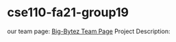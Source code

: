 [comment]: <> (ReadMe Instructions: You should also create a README.md file in the root of your repository with a short description of the project. This will serve as the landing page for your project and should be updated as you add code, tests, documentation and other important artifacts.)
# cse110-fa21-group19

our team page: [Big-Bytez Team Page](https://github.com/Big-Bytez/cse110-fa21-group19/blob/main/admin/team.md)
Project Description: 
